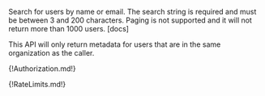 Search for users by name or email. The search string is required and must be between 3 and 200 characters. Paging is not supported and it will not return more than 1000 users. [docs]

This API will only return metadata for users that are in the same organization as the caller.

{!Authorization.md!}

{!RateLimits.md!}
